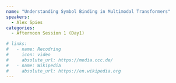 ```yaml
---
name: "Understanding Symbol Binding in Multimodal Transformers"
speakers:
  - Alex Spies
categories:
  - Afternoon Session 1 (Day1)

# links:
#   - name: Recodring
#     icon: video
#     absolute_url: https://media.ccc.de/
#   - name: Wikipedia
#     absolute_url: https://en.wikipedia.org
---
```

